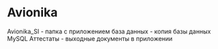 # Avionika
Avionika_SI - папка с приложением
база данных - копия базы данных MySQL
Аттестаты - выходные документы в приложении
